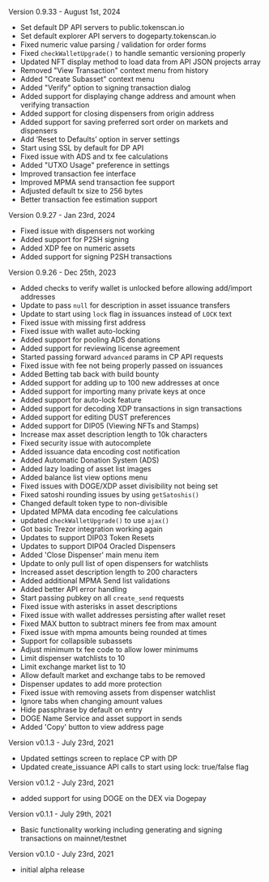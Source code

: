 Version 0.9.33 - August 1st, 2024
- Set default DP API servers to public.tokenscan.io
- Set default explorer API servers to dogeparty.tokenscan.io
- Fixed numeric value parsing / validation for order forms
- Fixed `checkWalletUpgrade()` to handle semantic versioning properly
- Updated NFT display method to load data from API JSON projects array
- Removed "View Transaction" context menu from history
- Added "Create Subasset" context menu
- Added "Verify" option to signing transaction dialog
- Added support for displaying change address and amount when verifying transaction
- Added support for closing dispensers from origin address
- Added support for saving preferred sort order on markets and dispensers
- Add ‘Reset to Defaults’ option in server settings
- Start using SSL by default for DP API
- Fixed issue with ADS and tx fee calculations
- Added "UTXO Usage" preference in settings 
- Improved transaction fee interface
- Improved MPMA send transaction fee support
- Adjusted default tx size to 256 bytes
- Better transaction fee estimation support

Version 0.9.27 - Jan 23rd, 2024
- Fixed issue with dispensers not working
- Added support for P2SH signing
- Added XDP fee on numeric assets
- Added support for signing P2SH transactions

Version 0.9.26 - Dec 25th, 2023
- Added checks to verify wallet is unlocked before allowing add/import addresses
- Update to pass `null` for description in asset issuance transfers
- Update to start using `lock` flag in issuances instead of `LOCK` text
- Fixed issue with missing first address
- Fixed issue with wallet auto-locking
- Added support for pooling ADS donations
- Added support for reviewing license agreement
- Started passing forward `advanced` params in CP API requests
- Fixed issue with fee not being properly passed on issuances
- Added Betting tab back with build bounty
- Added support for adding up to 100 new addresses at once
- Added support for importing many private keys at once
- Added support for auto-lock feature
- Added support for decoding XDP transactions in sign transactions
- Added support for editing DUST preferences
- Added support for DIP05 (Viewing NFTs and Stamps)
- Increase max asset description length to 10k characters
- Fixed security issue with autocomplete
- Added issuance data encoding cost notification
- Added Automatic Donation System (ADS)
- Added lazy loading of asset list images
- Added balance list view options menu
- Fixed issues with DOGE/XDP asset divisibility not being set
- Fixed satoshi rounding issues by using `getSatoshis()`
- Changed default token type to non-divisible
- Updated MPMA data encoding fee calculations
- updated `checkWalletUpgrade()` to use `ajax()`
- Got basic Trezor integration working again
- Updates to support DIP03 Token Resets
- Updates to support DIP04 Oracled Dispensers
- Added 'Close Dispenser' main menu item
- Update to only pull list of open dispensers for watchlists
- Increased asset description length to 200 characters
- Added additional MPMA Send list validations
- Added better API error handling
- Start passing pubkey on all `create_send` requests
- Fixed issue with asterisks in asset descriptions
- Fixed issue with wallet addresses persisting after wallet reset
- Fixed MAX button to subtract miners fee from max amount
- Fixed issue with mpma amounts being rounded at times
- Support for collapsible subassets
- Adjust minimum tx fee code to allow lower minimums
- Limit dispenser watchlists to 10
- Limit exchange market list to 10
- Allow default market and exchange tabs to be removed
- Dispenser updates to add more protection
- Fixed issue with removing assets from dispenser watchlist
- Ignore tabs when changing amount values
- Hide passphrase by default on entry
- DOGE Name Service and asset support in sends
- Added 'Copy' button to view address page

Version v0.1.3 - July 23rd, 2021
- Updated settings screen to replace CP with DP
- Updated create_issuance API calls to start using lock: true/false flag

Version v0.1.2 - July 23rd, 2021
- added support for using DOGE on the DEX via Dogepay

Version v0.1.1 - July 29th, 2021
- Basic functionality working including generating and signing transactions on mainnet/testnet

Version v0.1.0 - July 23rd, 2021
- initial alpha release
